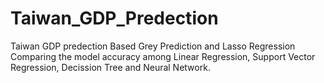 # Taiwan_GDP_Predection
Taiwan GDP predection
Based Grey Prediction and Lasso Regression
Comparing the model accuracy among Linear Regression, Support Vector Regression, Decission Tree and Neural Network.
